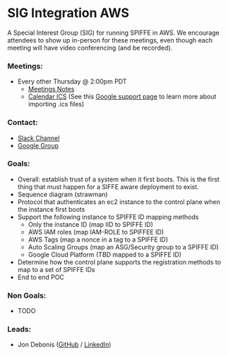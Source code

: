 # SIG Integration AWS

A Special Interest Group (SIG) for running SPIFFE in AWS. We encourage attendees to show up in-person for these meetings, even though each meeting will have video conferencing (and be recorded).

### Meetings:
* Every other Thursday @ 2:00pm PDT
    * [Meetings Notes](https://goo.gl/xBfMQ8)
    * [Calendar ICS](https://calendar.google.com/calendar/ical/scytale.io_86ue2u4jf0v5cqt06gdfg7dotg%40group.calendar.google.com/public/basic.ics) (See this [Google support page](https://support.google.com/calendar/answer/37100?co=GENIE.Platform%3DDesktop&hl=en) to learn more about importing .ics files)

### Contact:
* [Slack Channel](https://spiffe.slack.com/messages/sig-integration-aws/)
* [Google Group](https://groups.google.com/a/spiffe.io/forum/#!forum/sig-integration-aws)

### Goals:
* Overall: establish trust of a system when it first boots. This is the first thing that must happen for a SIFFE aware deployment to exist.
* Sequence diagram (strawman)
* Protocol that authenticates an ec2 instance to the control plane when the instance first boots
* Support the following instance to SPIFFE ID mapping methods
  * Only the instance ID (map IID to SPIFFE ID)
  * AWS IAM roles (map IAM-ROLE to SPIFFEE ID)
  * AWS Tags (map a nonce in a tag to a SPIFFE ID)
  * Auto Scaling Groups (map an ASG/Security group to a SPIFFE ID)
  * Google Cloud Platform (TBD mapped to a SPIFFE ID)
* Determine how the control plane supports the registration methods to map to a set of SPIFFE IDs
* End to end POC

### Non Goals:
* TODO

### Leads:
* Jon Debonis ([GitHub](https://github.com/jondb) / [LinkedIn](https://www.linkedin.com/in/jondb/))
